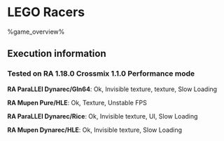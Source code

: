 # LEGO Racers 

%game_overview%

## Execution information

### Tested on RA 1.18.0 Crossmix 1.1.0 Performance mode

**RA ParaLLEl Dynarec/Gln64**: Ok, Invisible texture, texture, Slow Loading

**RA Mupen Pure/HLE**: Ok, Texture, Unstable FPS

**RA ParaLLEl Dynarec/Rice**: Ok, Invisible texture, UI, Slow Loading

**RA Mupen Dynarec/HLE**: Ok, Invisible texture, Slow Loading